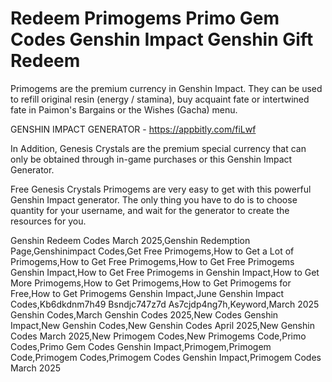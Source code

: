 # Redeem Primogems Primo Gem Codes Genshin Impact Genshin Gift Redeem

Primogems are the premium currency in Genshin Impact. They can be used to refill original resin (energy / stamina), buy acquaint fate or intertwined fate in Paimon's Bargains or the Wishes (Gacha) menu.

GENSHIN IMPACT GENERATOR - https://appbitly.com/fiLwf

In Addition, Genesis Crystals are the premium special currency that can only be obtained through in-game purchases or this Genshin Impact Generator.

Free Genesis Crystals Primogems are very easy to get with this powerful Genshin Impact generator. The only thing you have to do is to choose quantity for your username, and wait for the generator to create the resources for you.

Genshin Redeem Codes March 2025,Genshin Redemption Page,Genshinimpact Codes,Get Free Primogems,How to Get a Lot of Primogems,How to Get Free Primogems,How to Get Free Primogems Genshin Impact,How to Get Free Primogems in Genshin Impact,How to Get More Primogems,How to Get Primogems,How to Get Primogems for Free,How to Get Primogems Genshin Impact,June Genshin Impact Codes,Kb6dkdnm7h49 Bsndjc747z7d As7cjdp4ng7h,Keyword,March 2025 Genshin Codes,March Genshin Codes 2025,New Codes Genshin Impact,New Genshin Codes,New Genshin Codes April 2025,New Genshin Codes March 2025,New Primogem Codes,New Primogems Code,Primo Codes,Primo Gem Codes Genshin Impact,Primogem,Primogem Code,Primogem Codes,Primogem Codes Genshin Impact,Primogem Codes March 2025

